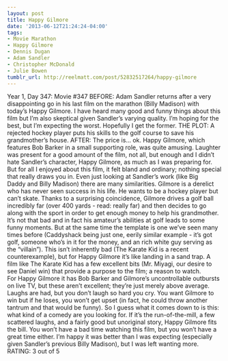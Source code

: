 ```yaml
---
layout: post
title: Happy Gilmore
date: '2013-06-12T21:24:24-04:00'
tags:
- Movie Marathon
- Happy Gilmore
- Dennis Dugan
- Adam Sandler
- Christopher McDonald
- Julie Bowen
tumblr_url: http://reelmatt.com/post/52832517264/happy-gilmore
---
```



Year 1, Day 347: Movie #347
BEFORE: Adam Sandler returns after a very disappointing go in his last film on the marathon (Billy Madison) with today’s Happy Gilmore. I have heard many good and funny things about this film but I’m also skeptical given Sandler’s varying quality. I’m hoping for the best, but I’m expecting the worst. Hopefully I get the former.
THE PLOT: A rejected hockey player puts his skills to the golf course to save his grandmother’s house.
AFTER: The price is… ok. Happy Gilmore, which features Bob Barker in a small supporting role, was quite amusing. Laughter was present for a good amount of the film, not all, but enough and I didn’t hate Sandler’s character, Happy Gilmore, as much as I was preparing for. But for all I enjoyed about this film, it felt bland and ordinary; nothing special that really draws you in.
Even just looking at Sandler’s work (like Big Daddy and Billy Madison) there are many similarities. Gilmore is a derelict who has never seen success in his life. He wants to be a hockey player but can’t skate. Thanks to a surprising coincidence, Gilmore drives a golf ball incredibly far (over 400 yards - read: really far) and then decides to go along with the sport in order to get enough money to help his grandmother. It’s not that bad and in fact his amateur’s abilities at golf leads to some funny moments. But at the same time the template is one we’ve seen many times before (Caddyshack being just one, eerily similar example - it’s got golf, someone who’s in it for the money, and an rich white guy serving as the “villain”). This isn’t inherently bad (The Karate Kid is a recent counterexample), but for Happy Gilmore it’s like landing in a sand trap. A film like The Karate Kid has a few excellent bits (Mr. Miyagi, our desire to see Daniel win) that provide a purpose to the film; a reason to watch. For Happy Gilmore it has Bob Barker and Gilmore’s uncontrollable outbursts on live TV, but these aren’t excellent; they’re just merely above average. Laughs are had, but you don’t laugh so hard you cry. You want Gilmore to win but if he loses, you won’t get upset (in fact, he could throw another tantrum and that would be funny).
So I guess what it comes down to is this: what kind of a comedy are you looking for. If it’s the run-of-the-mill, a few scattered laughs, and a fairly good but unoriginal story, Happy Gilmore fits the bill. You won’t have a bad time watching this film, but you won’t have a great time either. I’m happy it was better than I was expecting (especially given Sandler’s previous Billy Madison), but I was left wanting more.
RATING: 3 out of 5
